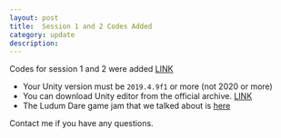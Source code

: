 ```yaml
---
layout: post
title:  Session 1 and 2 Codes Added
category: update 
description: 
---
```


Codes for session 1 and 2 were added [LINK](https://github.com/amuuu/game-course-fall-2021/tree/prototype-one--2d-puzzle-game/prototype-one--2d-puzzle-game)

- Your Unity version must be `2019.4.9f1` or more (not 2020 or more)
- You can download Unity editor from the official archive. [LINK](https://unity3d.com/get-unity/download/archive)
- The Ludum Dare game jam that we talked about is [here](https://ldjam.com/)

Contact me if you have any questions.


